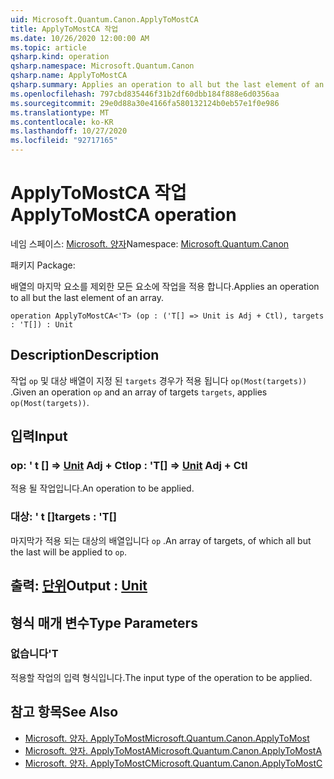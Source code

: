 ```yaml
---
uid: Microsoft.Quantum.Canon.ApplyToMostCA
title: ApplyToMostCA 작업
ms.date: 10/26/2020 12:00:00 AM
ms.topic: article
qsharp.kind: operation
qsharp.namespace: Microsoft.Quantum.Canon
qsharp.name: ApplyToMostCA
qsharp.summary: Applies an operation to all but the last element of an array.
ms.openlocfilehash: 797cbd835446f31b2df60dbb184f888e6d0356aa
ms.sourcegitcommit: 29e0d88a30e4166fa580132124b0eb57e1f0e986
ms.translationtype: MT
ms.contentlocale: ko-KR
ms.lasthandoff: 10/27/2020
ms.locfileid: "92717165"
---
```

# <a name="applytomostca-operation"></a><span data-ttu-id="dc92f-102">ApplyToMostCA 작업</span><span class="sxs-lookup"><span data-stu-id="dc92f-102">ApplyToMostCA operation</span></span>

<span data-ttu-id="dc92f-103">네임 스페이스: [Microsoft. 양자](xref:Microsoft.Quantum.Canon)</span><span class="sxs-lookup"><span data-stu-id="dc92f-103">Namespace: [Microsoft.Quantum.Canon](xref:Microsoft.Quantum.Canon)</span></span>

<span data-ttu-id="dc92f-104">패키지 [](https://nuget.org/packages/)</span><span class="sxs-lookup"><span data-stu-id="dc92f-104">Package: [](https://nuget.org/packages/)</span></span>


<span data-ttu-id="dc92f-105">배열의 마지막 요소를 제외한 모든 요소에 작업을 적용 합니다.</span><span class="sxs-lookup"><span data-stu-id="dc92f-105">Applies an operation to all but the last element of an array.</span></span>

```qsharp
operation ApplyToMostCA<'T> (op : ('T[] => Unit is Adj + Ctl), targets : 'T[]) : Unit
```


## <a name="description"></a><span data-ttu-id="dc92f-106">Description</span><span class="sxs-lookup"><span data-stu-id="dc92f-106">Description</span></span>

<span data-ttu-id="dc92f-107">작업 `op` 및 대상 배열이 지정 된 `targets` 경우가 적용 됩니다 `op(Most(targets))` .</span><span class="sxs-lookup"><span data-stu-id="dc92f-107">Given an operation `op` and an array of targets `targets`, applies `op(Most(targets))`.</span></span>

## <a name="input"></a><span data-ttu-id="dc92f-108">입력</span><span class="sxs-lookup"><span data-stu-id="dc92f-108">Input</span></span>

### <a name="op--t--unit-adj--ctl"></a><span data-ttu-id="dc92f-109">op: ' t [] => [Unit](xref:microsoft.quantum.lang-ref.unit) Adj + Ctl</span><span class="sxs-lookup"><span data-stu-id="dc92f-109">op : 'T[] => [Unit](xref:microsoft.quantum.lang-ref.unit) Adj + Ctl</span></span>

<span data-ttu-id="dc92f-110">적용 될 작업입니다.</span><span class="sxs-lookup"><span data-stu-id="dc92f-110">An operation to be applied.</span></span>


### <a name="targets--t"></a><span data-ttu-id="dc92f-111">대상: ' t []</span><span class="sxs-lookup"><span data-stu-id="dc92f-111">targets : 'T[]</span></span>

<span data-ttu-id="dc92f-112">마지막가 적용 되는 대상의 배열입니다 `op` .</span><span class="sxs-lookup"><span data-stu-id="dc92f-112">An array of targets, of which all but the last will be applied to `op`.</span></span>



## <a name="output--unit"></a><span data-ttu-id="dc92f-113">출력: [단위](xref:microsoft.quantum.lang-ref.unit)</span><span class="sxs-lookup"><span data-stu-id="dc92f-113">Output : [Unit](xref:microsoft.quantum.lang-ref.unit)</span></span>



## <a name="type-parameters"></a><span data-ttu-id="dc92f-114">형식 매개 변수</span><span class="sxs-lookup"><span data-stu-id="dc92f-114">Type Parameters</span></span>

### <a name="t"></a><span data-ttu-id="dc92f-115">없습니다</span><span class="sxs-lookup"><span data-stu-id="dc92f-115">'T</span></span>

<span data-ttu-id="dc92f-116">적용할 작업의 입력 형식입니다.</span><span class="sxs-lookup"><span data-stu-id="dc92f-116">The input type of the operation to be applied.</span></span>

## <a name="see-also"></a><span data-ttu-id="dc92f-117">참고 항목</span><span class="sxs-lookup"><span data-stu-id="dc92f-117">See Also</span></span>

- [<span data-ttu-id="dc92f-118">Microsoft. 양자. ApplyToMost</span><span class="sxs-lookup"><span data-stu-id="dc92f-118">Microsoft.Quantum.Canon.ApplyToMost</span></span>](xref:Microsoft.Quantum.Canon.ApplyToMost)
- [<span data-ttu-id="dc92f-119">Microsoft. 양자. ApplyToMostA</span><span class="sxs-lookup"><span data-stu-id="dc92f-119">Microsoft.Quantum.Canon.ApplyToMostA</span></span>](xref:Microsoft.Quantum.Canon.ApplyToMostA)
- [<span data-ttu-id="dc92f-120">Microsoft. 양자. ApplyToMostC</span><span class="sxs-lookup"><span data-stu-id="dc92f-120">Microsoft.Quantum.Canon.ApplyToMostC</span></span>](xref:Microsoft.Quantum.Canon.ApplyToMostC)